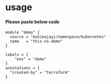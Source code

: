 # usage

#### Please paste below code
````
module "demo" {
  source = "bukieajayi/namespace/kubernetes"
  name   = "this-ns-demo"
}

labels = {
    "env" = "demo"
}
annotations = {
  "created-by" = "terraform"
}
